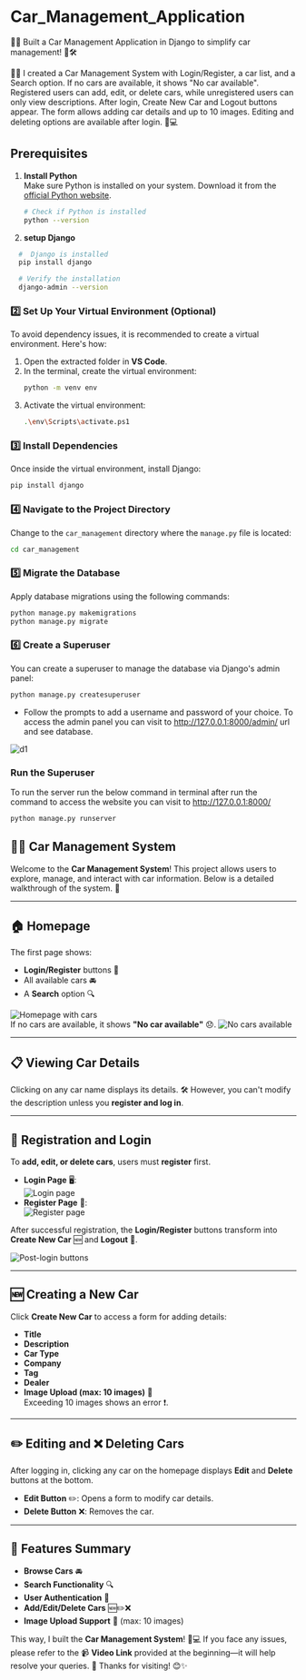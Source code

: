 # Car_Management_Application
🚗✨ Built a Car Management Application in Django to simplify car management! 🚀🛠️

🚗✨ I created a Car Management System with Login/Register, a car list, and a Search option. If no cars are available, it shows "No car available". Registered users can add, edit, or delete cars, while unregistered users can only view descriptions. After login, Create New Car and Logout buttons appear. The form allows adding car details and up to 10 images. Editing and deleting options are available after login. 🚙💻

## Prerequisites

1. **Install Python**  
   Make sure Python is installed on your system. Download it from the [official Python website](https://www.python.org/downloads/).

   ```bash
   # Check if Python is installed
   python --version

2. **setup Django**

 ```bash
   #  Django is installed
   pip install django

   # Verify the installation
   django-admin --version
```

### 2️⃣ Set Up Your Virtual Environment (Optional)
To avoid dependency issues, it is recommended to create a virtual environment. Here's how:
1. Open the extracted folder in **VS Code**.
2. In the terminal, create the virtual environment:
   ```bash
   python -m venv env
   ```
3. Activate the virtual environment:
   ```bash
   .\env\Scripts\activate.ps1
   ```

### 3️⃣ Install Dependencies
Once inside the virtual environment, install Django:
```bash
pip install django
```

### 4️⃣ Navigate to the Project Directory
Change to the `car_management` directory where the `manage.py` file is located:
```bash
cd car_management
```

### 5️⃣ Migrate the Database
Apply database migrations using the following commands:
```bash
python manage.py makemigrations
python manage.py migrate
```

### 6️⃣ Create a Superuser 
You can create a superuser to manage the database via Django's admin panel: 
```bash
python manage.py createsuperuser
```
- Follow the prompts to add a username and password of your choice. To access the admin panel you can visit to http://127.0.0.1:8000/admin/ url and see database.

![d1](https://github.com/user-attachments/assets/afd97d33-00ff-4164-a934-3cd066076fb9)

### Run the Superuser 
To run the server run the below command in terminal after run the command to access the website you can visit to http://127.0.0.1:8000/
```bash
python manage.py runserver
```

## 🚗✨ Car Management System

Welcome to the **Car Management System**! This project allows users to explore, manage, and interact with car information. Below is a detailed walkthrough of the system. 🌟

---

## 🏠 Homepage  
The first page shows:  
- **Login/Register** buttons 🔑  
- All available cars 🚘  
- A **Search** option 🔍  

![Homepage with cars](https://github.com/user-attachments/assets/f1fb1c27-4e75-4edf-ab69-89745a6ee2c9)  
If no cars are available, it shows **"No car available"** 😞.
![No cars available](https://github.com/user-attachments/assets/36c7c5d5-bc0c-4919-9ad0-da452abc53cb)

---

## 📋 Viewing Car Details  
Clicking on any car name displays its details. 🛠️ However, you can't modify the description unless you **register and log in**.  

---

## 🔑 Registration and Login  
To **add, edit, or delete cars**, users must **register** first.  
- **Login Page** 🖥️:  
  ![Login page](https://github.com/user-attachments/assets/e8bb8afc-f4b2-4d4f-90b8-cf1cd83fa22b)  
- **Register Page** 📝:  
  ![Register page](https://github.com/user-attachments/assets/b6660fdf-2cca-4ad4-80fe-241d0a32b6b9)

After successful registration, the **Login/Register** buttons transform into **Create New Car** 🆕 and **Logout** 🚪.  

![Post-login buttons](https://github.com/user-attachments/assets/a6072e53-8cf2-4de0-ad96-2f33857e3540)

---

## 🆕 Creating a New Car  
Click **Create New Car** to access a form for adding details:  
- **Title**  
- **Description**  
- **Car Type** 
- **Company** 
- **Tag**  
- **Dealer**  
- **Image Upload (max: 10 images)** 📸  
Exceeding 10 images shows an error ❗.

---

## ✏️ Editing and ❌ Deleting Cars  
After logging in, clicking any car on the homepage displays **Edit** and **Delete** buttons at the bottom.  
- **Edit Button** ✏️: Opens a form to modify car details.  
- **Delete Button** ❌: Removes the car.

---

## 🎉 Features Summary  
- **Browse Cars** 🚘  
- **Search Functionality** 🔍  
- **User Authentication** 🔑  
- **Add/Edit/Delete Cars** 🆕✏️❌  
- **Image Upload Support** 📸 (max: 10 images)  

This way, I built the **Car Management System**! 🚗💻 If you face any issues, please refer to the 📹 **Video Link** provided at the beginning—it will help resolve your queries. 🙌 Thanks for visiting! 😊✨
